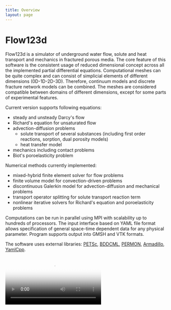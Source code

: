 ```yaml
---
title: Overview
layout: page
---
```


# Flow123d

Flow123d is a simulator of underground water flow, solute and heat transport
and mechanics in fractured porous media.
The core feature of this software is the consistent usage of reduced dimensional
concept across all the implemented partial differential equations.
Computational meshes can be quite complex and can consist of simplicial elements
of different dimensions (0D-1D-2D-3D).
Therefore, continuum models and discrete fracture network models can be combined.
The meshes are considered compatible between domains of different dimensions,
except for some parts of experimental features.


Current version supports following equations:
* steady and unsteady Darcy's flow
* Richard's equation for unsaturated flow
* advection-diffusion problems
    * solute transport of several substances (including first order reactions, sorption, dual porosity models)
    * heat transfer model
* mechanics including contact problems
* Biot's poroelasticity problem


Numerical methods currently implemented:
* mixed-hybrid finite element solver for flow problems
* finite volume model for convection-driven problems
* discontinuous Galerkin model for advection-diffusion and mechanical problems
* transport operator splitting for solute transport reaction term
* nonlinear iterative solvers for Richard's equation and poroelasticity problems


Computations can be run in parallel using MPI with scalability up to hundreds
of processors. The input interface based on YAML file format allows specification
of general space-time dependent data for any physical parameter.
Program supports output into GMSH and VTK formats.

The software uses external libraries:
[PETSc](https://petsc.org/),
[BDDCML](https://users.math.cas.cz/~sistek/software/bddcml.html),
[PERMON](http://permon.vsb.cz/),
[Armadillo](http://arma.sourceforge.net/),
[YamlCpp](https://yaml-cpp.docsforge.com/).

<video controls="" poster="/gallery/videos/test2d-poster.png">
    <source src="/gallery/videos/test2d.ogv" type="video/ogg">
    <source src="/gallery/videos/test2d.mp4" type="video/mp4">
    Your device does not support HTML5 video.
</video>